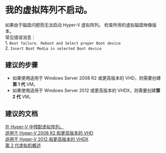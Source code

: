 <properties
    pageTitle="我的虚拟阵列不启动"
    description="我的虚拟阵列不启动"
    service="microsoft.storsimple"
    resource="managers"
    authors="anbacker"
    displayOrder="2"
    selfHelpType="resource"
    supportTopicIds=""
    resourceTags=""
    productPesIds=""
    cloudEnvironments="public"
/>


# 我的虚拟阵列不启动。
如果由于磁盘问题而无法启动 Hyper-V 虚拟阵列。 检查所用的虚拟磁盘映像版本。 <br>
常见错误消息： <br>
    1. `Boot failure. Reboot and Select proper Boot device`<br>
    2. `Insert Boot Media in selected Boot device`

## **建议的步骤**
* 如果使用适用于 Windows Server 2008 R2 或更高版本的 VHD，则需要创建**第 1 代** VM。
* 如果使用适用于 Windows Server 2012 或更高版本的 VHDX，则需要创建**第 2 代** VM。


## **建议的文档**
[在 Hyper-V 中预配虚拟阵列。](https://aka.ms/storsimple-troubleshoot-provisionarray)<br>
[适用于 Hyper-V 2008 R2 和更高版本的 VHD](https://go.microsoft.com/fwLink/?LinkID=692085&clcid=0x409)<br>
[适用于 Hyper-V 2012 和更高版本的 VHDX](https://go.microsoft.com/fwLink/?LinkID=724278&clcid=0x409)<br>
[第 2 代虚拟机概述](https://technet.microsoft.com/en-us/library/dn282285.aspx)



<!--HONumber=Jul16_HO4-->


